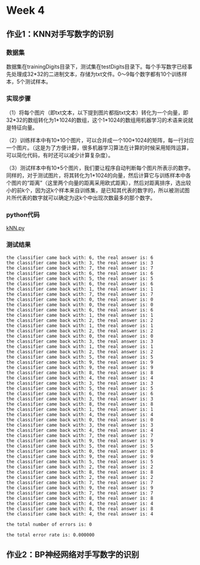 # Week 4

## 作业1：KNN对手写数字的识别

### 数据集

数据集在trainingDigits目录下，测试集在testDigits目录下。每个手写数字已经事先处理成32*32的二进制文本，存储为txt文件。0～9每个数字都有10个训练样本，5个测试样本。

### 实现步骤
（1）将每个图片（即txt文本，以下提到图片都指txt文本）转化为一个向量，即32\*32的数组转化为1\*1024的数组，这个1\*1024的数组用机器学习的术语来说就是特征向量。

（2）训练样本中有10\*10个图片，可以合并成一个100\*1024的矩阵，每一行对应一个图片。（这是为了方便计算，很多机器学习算法在计算的时候采用矩阵运算，可以简化代码，有时还可以减少计算复杂度）。

（3）测试样本中有10\*5个图片，我们要让程序自动判断每个图片所表示的数字。同样的，对于测试图片，将其转化为1\*1024的向量，然后计算它与训练样本中各个图片的“距离”（这里两个向量的距离采用欧式距离），然后对距离排序，选出较小的前k个，因为这k个样本来自训练集，是已知其代表的数字的，所以被测试图片所代表的数字就可以确定为这k个中出现次数最多的那个数字。

### python代码

[kNN.py](kNN.py)

### 测试结果
```
the classifier came back with: 6, the real answer is: 6
the classifier came back with: 3, the real answer is: 3
the classifier came back with: 7, the real answer is: 7
the classifier came back with: 6, the real answer is: 6
the classifier came back with: 5, the real answer is: 5
the classifier came back with: 6, the real answer is: 6
the classifier came back with: 1, the real answer is: 1
the classifier came back with: 7, the real answer is: 7
the classifier came back with: 0, the real answer is: 0
the classifier came back with: 0, the real answer is: 0
the classifier came back with: 6, the real answer is: 6
the classifier came back with: 1, the real answer is: 1
the classifier came back with: 2, the real answer is: 2
the classifier came back with: 1, the real answer is: 1
the classifier came back with: 2, the real answer is: 2
the classifier came back with: 0, the real answer is: 0
the classifier came back with: 3, the real answer is: 3
the classifier came back with: 1, the real answer is: 1
the classifier came back with: 2, the real answer is: 2
the classifier came back with: 5, the real answer is: 5
the classifier came back with: 9, the real answer is: 9
the classifier came back with: 9, the real answer is: 9
the classifier came back with: 8, the real answer is: 8
the classifier came back with: 4, the real answer is: 4
the classifier came back with: 3, the real answer is: 3
the classifier came back with: 5, the real answer is: 5
the classifier came back with: 6, the real answer is: 6
the classifier came back with: 3, the real answer is: 3
the classifier came back with: 8, the real answer is: 8
the classifier came back with: 1, the real answer is: 1
the classifier came back with: 4, the real answer is: 4
the classifier came back with: 0, the real answer is: 0
the classifier came back with: 3, the real answer is: 3
the classifier came back with: 4, the real answer is: 4
the classifier came back with: 7, the real answer is: 7
the classifier came back with: 9, the real answer is: 9
the classifier came back with: 5, the real answer is: 5
the classifier came back with: 0, the real answer is: 0
the classifier came back with: 9, the real answer is: 9
the classifier came back with: 5, the real answer is: 5
the classifier came back with: 2, the real answer is: 2
the classifier came back with: 8, the real answer is: 8
the classifier came back with: 2, the real answer is: 2
the classifier came back with: 7, the real answer is: 7
the classifier came back with: 9, the real answer is: 9
the classifier came back with: 7, the real answer is: 7
the classifier came back with: 8, the real answer is: 8
the classifier came back with: 4, the real answer is: 4
the classifier came back with: 8, the real answer is: 8
the classifier came back with: 4, the real answer is: 4

the total number of errors is: 0

the total error rate is: 0.000000
```


## 作业2：BP神经网络对手写数字的识别
